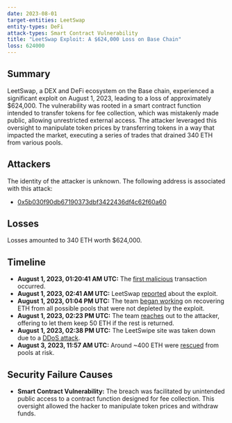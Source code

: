 ```yaml
---
date: 2023-08-01
target-entities: LeetSwap
entity-types: DeFi
attack-types: Smart Contract Vulnerability
title: "LeetSwap Exploit: A $624,000 Loss on Base Chain"
loss: 624000
---
```


## Summary

LeetSwap, a DEX and DeFi ecosystem on the Base chain, experienced a significant exploit on August 1, 2023, leading to a loss of approximately $624,000. The vulnerability was rooted in a smart contract function intended to transfer tokens for fee collection, which was mistakenly made public, allowing unrestricted external access. The attacker leveraged this oversight to manipulate token prices by transferring tokens in a way that impacted the market, executing a series of trades that drained 340 ETH from various pools.

## Attackers

The identity of the attacker is unknown. The following address is associated with this attack:

- [0x5b030f90db67190373dbf3422436df4c62f60a60](https://basescan.org/address/0x5b030f90db67190373dbf3422436df4c62f60a60)

## Losses

Losses amounted to 340 ETH worth $624,000.

## Timeline

- **August 1, 2023, 01:20:41 AM UTC:** The [first malicious](https://basescan.org/tx/0xbb837d417b76dd237b4418e1695a50941a69259a1c4dee561ea57d982b9f10ec) transaction occurred.
- **August 1, 2023, 02:41 AM UTC:** LeetSwap [reported](https://twitter.com/LeetSwap/status/1686190488506769408) about the exploit.
- **August 1, 2023, 01:04 PM UTC:** The team [began working](https://twitter.com/LeetSwap/status/1686347250916528128) on recovering ETH from all possible pools that were not depleted by the exploit.
- **August 1, 2023, 02:23 PM UTC:** The team [reaches](https://twitter.com/LeetSwap/status/1686367051814735872) out to the attacker, offering to let them keep 50 ETH if the rest is returned.
- **August 1, 2023, 02:38 PM UTC:** The LeetSwipe site was taken down due to a [DDoS attack](https://twitter.com/LeetSwap/status/1686370902743949312).
- **August 3, 2023, 11:57 AM UTC:** Around ~400 ETH were [rescued](https://twitter.com/LeetSwap/status/1687055050902847488) from pools at risk.

## Security Failure Causes

- **Smart Contract Vulnerability:** The breach was facilitated by unintended public access to a contract function designed for fee collection. This oversight allowed the hacker to manipulate token prices and withdraw funds.
